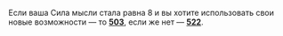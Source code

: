 Если ваша Сила мысли стала равна 8 и вы хотите использовать свои новые возможности — то [**503**](#n_503), если же нет — [**522**](#n_522).

